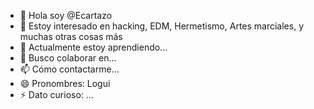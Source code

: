 - 👋 Hola soy @Ecartazo
- 👀 Estoy interesado en hacking, EDM, Hermetismo, Artes marciales, y muchas otras cosas más
- 🌱 Actualmente estoy aprendiendo...
- 💞️ Busco colaborar en...
- 📫 Cómo contactarme...
- 😄 Pronombres: Logui
- ⚡ Dato curioso: ...

<!---
Ecartazo/Ecartazo is a ✨ special ✨ repository because its `README.md` (this file) appears on your GitHub profile.
You can click the Preview link to take a look at your changes.
--->

